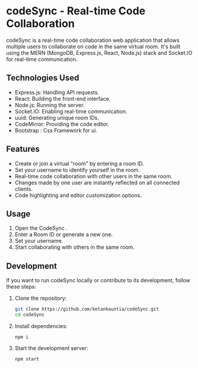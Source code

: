 # codeSync - Real-time Code Collaboration

codeSync is a real-time code collaboration web application that allows multiple users to collaborate on code in the same virtual room. It's built using the MERN (MongoDB, Express.js, React, Node.js) stack and Socket.IO for real-time communication.

## Technologies Used

- Express.js: Handling API requests.
- React: Building the front-end interface.
- Node.js: Running the server.
- Socket.IO: Enabling real-time communication.
- uuid: Generating unique room IDs.
- CodeMirror: Providing the code editor.
- Bootstrap : Css Framework for ui.

## Features

- Create or join a virtual "room" by entering a room ID.
- Set your username to identify yourself in the room.
- Real-time code collaboration with other users in the same room.
- Changes made by one user are instantly reflected on all connected clients.
- Code highlighting and editor customization options.

## Usage

1. Open the CodeSync .
2. Enter a Room ID or generate a new one.
3. Set your username.
4. Start collaborating with others in the same room.

## Development

If you want to run codeSync locally or contribute to its development, follow these steps:

1. Clone the repository:

   ```bash
   git clone https://github.com/ketankauntia/codeSync.git
   cd codeSync
   ```

2. Install dependencies:
   ```
   npm i
   ```
3. Start the development server:
   ```
   npm start
   ```
